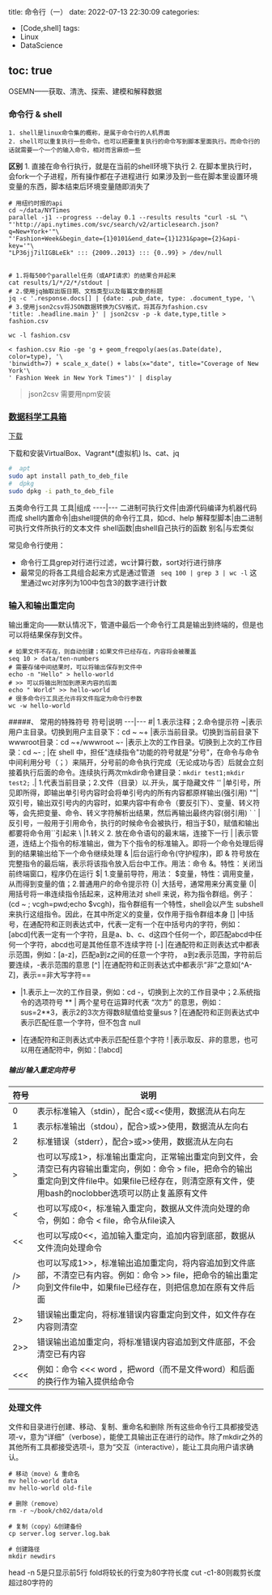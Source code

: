 title: 命令行（一）
date: 2022-07-13 22:30:09
categories:
- [Code,shell]
tags:
- Linux
- DataScience

toc: true
---
OSEMN——获取、清洗、探索、建模和解释数据

### 命令行 & shell
    1. shell是linux命令集的概称，是属于命令行的人机界面
    2. shell可以重复执行一些命令。也可以把要重复执行的命令写到脚本里面执行。而命令行的话就需要一个一个的输入命令，相对而言麻烦一些
<!--more-->
__区别__
    1. 直接在命令行执行，就是在当前的shell环境下执行
    2. 在脚本里执行时， 会fork一个子进程，所有操作都在子进程进行 如果涉及到一些在脚本里设置环境变量的东西，脚本结束后环境变量随即消失了

``` shell
# 用纽约时报的api
cd ~/data/NYTimes
parallel -j1 --progress --delay 0.1 --results results "curl -sL "\
"'http://api.nytimes.com/svc/search/v2/articlesearch.json?q=New+York+'"\
"'Fashion+Week&begin_date={1}0101&end_date={1}1231&page={2}&api-key='"\
"LP36jj7ilIGBLeEk" ::: {2009..2013} ::: {0..99} > /dev/null


# 1.将每500个parallel任务（或API请求）的结果合并起来
cat results/1/*/2/*/stdout | 
# 2.使用jq抽取出版日期、文档类型以及每篇文章的标题
jq -c '.response.docs[] | {date: .pub_date, type: .document_type, '\ 
# 3.使用json2csv将JSON数据转换为CSV格式，将其存为fashion.csv
'title: .headline.main }' | json2csv -p -k date,type,title > fashion.csv 

wc -l fashion.csv

< fashion.csv Rio -ge 'g + geom_freqpoly(aes(as.Date(date), color=type), '\
'binwidth=7) + scale_x_date() + labs(x="date", title="Coverage of New York'\
' Fashion Week in New York Times")' | display
```
> json2csv 需要用npm安装

### [数据科学工具箱](http://datasciencetoolbox.org/)
[下载](https://www.virtualbox.org/wiki/Downloads)

下载和安装VirtualBox、Vagrant*(虚拟机)
ls、cat、jq
``` sh
#  apt
sudo apt install path_to_deb_file
#  dpkg
sudo dpkg -i path_to_deb_file
```
五类命令行工具
工具|组成
----|---
二进制可执行文件|由源代码编译为机器代码而成
shell内置命令|由shell提供的命令行工具，如cd、help
解释型脚本|由二进制可执行文件所执行的文本文件
shell函数|由shell自己执行的函数
别名|与宏类似

常见命令行使用：
- 命令行工具grep对行进行过滤，wc计算行数，sort对行进行排序
- 最常见的将各工具组合起来方式是通过管道
` seq 100 | grep 3 | wc -l` 这里通过wc对序列为100中包含3的数字进行计数

### 输入和输出重定向
输出重定向——默认情况下，管道中最后一个命令行工具是输出到终端的，但是也可以将结果保存到文件。
``` shell
# 如果文件不存在，则自动创建；如果文件已经存在，内容将会被覆盖
seq 10 > data/ten-numbers
# 需要存储中间结果时，可以将输出保存到文件中
echo -n "Hello" > hello-world
# >> 可以将输出附加到原来内容的后面
echo " World" >> hello-world
# 很多命令行工具还允许将文件指定为命令行参数
wc -w hello-world
```

#####、 常用的特殊符号
符号|说明
---|---
\#|	1.表示注释；2.命令提示符
~|表示用户主目录。切换到用户主目录下：cd ~
~+	|表示当前目录。切换到当前目录下wwwroot目录：cd ~+/wwwroot
~-	|表示上次的工作目录。切换到上次的工作目录：cd ~-
;	|在 shell 中，担任"连续指令"功能的符号就是"分号"，在命令与命令中间利用分号（；）来隔开，分号前的命令执行完成（无论成功与否）后就会立刻接着执行后面的命令。连续执行两次mkdir命令建目录：`mkdir test1;mkdir test2;`
.|	1.代表当前目录；2.文件（目录）以.开头，属于隐藏文件
''	|单引号，所见即所得，即输出单引号内容时会将单引号内的所有内容都原样输出(强引用)
""|	双引号，输出双引号内的内容时，如果内容中有命令（要反引下）、变量、转义符等，会先把变量、命令、转义字符解析出结果，然后再输出最终内容(弱引用)
\` \`	|反引号，一般用于引用命令，执行的时候命令会被执行，相当于\$()，赋值和输出都要将命令用``引起来
\	|1.转义  2. 放在命令语句的最末端，连接下一行
|	|表示管道，连结上个指令的标准输出，做为下个指令的标准输入。即将一个命令处理后得到的结果输出给下一个命令继续处理
&	|后台运行命令(守护程序)，即 & 符号放在完整指令的最后端，表示将该指令放入后台中工作。用法：命令 &。特性：关闭当前终端窗口，程序仍在运行
$|	1.变量前导符，用法： $变量，特性：调用变量，从而得到变量的值；2.普通用户的命令提示符
{}|	大括号，通常用来分离变量
()|	用括号将一串连续指令括起来，这种用法对 shell 来说，称为指令群组。例子：(cd ~ ; vcgh=pwd;echo $vcgh)，指令群组有一个特性，shell会以产生 subshell来执行这组指令。因此，在其中所定义的变量，仅作用于指令群组本身
[]	|中括号，在通配符和正则表达式中，代表一定有一个在中括号内的字符，例如：[abcd]代表一定有一个字符，且是a、b、c、d这四个任何一个，即匹配abcd中任何一个字符，abcd也可是其他任意不连续字符
[-]	|在通配符和正则表达式中都表示范围，例如：[a-z]，匹配a到z之间的任意一个字符， a到z表示范围，字符前后要连续，-表示范围的意思
[^]	|在通配符和正则表达式中都表示“非”之意如[^A-Z]，表示==非大写字符==
-	|1.表示上一次的工作目录，例如：cd -，切换到上次的工作目录中；2.系统指令的选项符号
** | 	两个星号在运算时代表 “次方” 的意思，例如：sus=2**3，表示2的3次方得数8赋值给变量sus
?	|在通配符和正则表达式中表示匹配任意一个字符，但不包含 null
*	|在通配符和正则表达式中表示匹配任意个字符
!	|表示取反、非的意思，也可以用在通配符中，例如：[!abcd]

##### 输出/输入重定向符号

符号|	说明
--|--
0	|表示标准输入（stdin），配合<或<<使用，数据流从右向左
1|	表示标准输出（stdou），配合>或>>使用，数据流从左向右
2	|标准错误（stderr），配合>或>>使用，数据流从左向右
>	|也可以写成1>，标准输出重定向，正常输出重定向到文件，会清空已有内容输出重定向，例如：命令 > file，把命令的输出重定向到文件file中。如果file已经存在，则清空原有文件，使用bash的noclobber选项可以防止复盖原有文件
<|	也可以写成0<，标准输入重定向，数据从文件流向处理的命令，例如：命令 < file，命令从file读入
<<	|也可以写成0<<，追加输入重定向，追加内容到底部，数据从文件流向处理命令
/> />	|也可以写成1>>，标准输出追加重定向，将内容追加到文件底部，不清空已有内容。例如：命令 >> file，把命令的输出重定向到文件file中，如果file已经存在，则把信息加在原有文件后面
2>	|错误输出重定向，将标准错误内容重定向到文件，如文件存在内容则清空
2>>|	错误输出追加重定向，将标准错误内容追加到文件底部，不会清空已有内容
<<<	|例如：命令 <<< word ，把word（而不是文件word）和后面的换行作为输入提供给命令

### 处理文件
文件和目录进行创建、移动、复制、重命名和删除
所有这些命令行工具都接受选项-v，意为“详细”（verbose），能使工具输出正在进行的动作。除了mkdir之外的其他所有工具都接受选项-i，意为“交互（interactive），能让工具向用户请求确认。
``` shell
# 移动（move）& 重命名
mv hello-world data
mv hello-world old-file

# 删除（remove）
rm -r ~/book/ch02/data/old

# 复制（copy）&创建备份
cp server.log server.log.bak

# 创建路径
mkdir newdirs
```
head -n 5是只显示前5行
fold将较长的行变为80字符长度
cut -c1-80则裁剪长度超过80字符的
